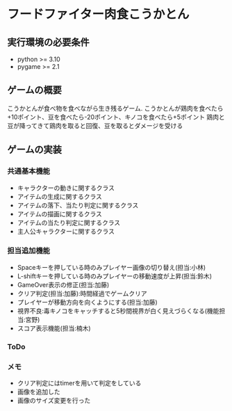 # フードファイター肉食こうかとん
## 実行環境の必要条件
* python >= 3.10
* pygame >= 2.1

## ゲームの概要
こうかとんが食べ物を食べながら生き残るゲーム.
こうかとんが鶏肉を食べたら+10ポイント、豆を食べたら-20ポイント、キノコを食べたら+5ポイント
鶏肉と豆が降ってきて鶏肉を取ると回復、豆を取るとダメージを受ける

## ゲームの実装
### 共通基本機能
* キャラクターの動きに関するクラス
* アイテムの生成に関するクラス
* アイテムの落下、当たり判定に関するクラス
* アイテムの描画に関するクラス
* アイテムの当たり判定に関するクラス
* 主人公キャラクターに関するクラス
### 担当追加機能
* Spaceキーを押している時のみプレイヤー画像の切り替え(担当:小林)
* L-shiftキーを押している時のみプレイヤーの移動速度が上昇(担当:鈴木)
* GameOver表示の修正(担当:加藤)
* クリア判定(担当:加藤):時間経過でゲームクリア
* プレイヤーが移動方向を向くようにする(担当:加藤)
* 視界不良:毒キノコをキャッチすると5秒間視界が白く見えづらくなる(機能担当:宮野)
* スコア表示機能(担当:楠木)
### ToDo

### メモ
* クリア判定にはtimerを用いて判定をしている
* 画像を追加した
* 画像のサイズ変更を行った
